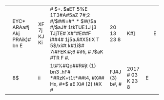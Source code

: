 <table><tr><td rowspan="7"></td><td>EYC* ARAa#j Akj PRAik)# bn E</td><td>XF 7j  KJ Ki</td><td># $+. $aET 5%E 1T3#A#5aZ 7#;2 #/$##i=#* * $W/$a #/$aJ# 1tkTUE1J j3 TJjTE# X#&quot;#E##F i##4# 1j5aJi#X5tiX T 5$/xi#t k#1i$# 7i#FEKi#;6 #iRi, # /$aK #TR F #.</td><td>20 13 23 8</td><td>K#]</td><td></td><td>E</td></tr><tr><td>8$</td><td>ii</td><td>1t#%#Qp##R#jt (1) bn3 .hF# *#RzK+t1t*##t4, #X## Hx, #*$ aE Xi# (2) t#X #</td><td>FJ#J (3) b#, #</td><td>2017 # 03 K 23 8</td><td>E</td><td></td></tr></table>